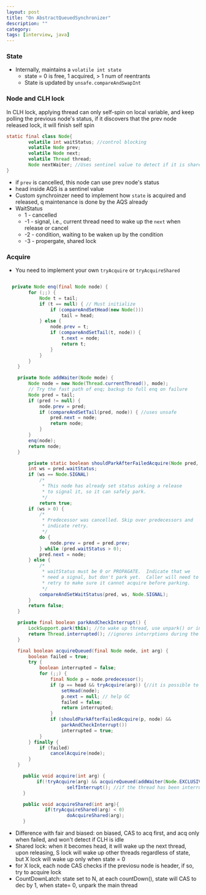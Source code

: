 ```yaml
---
layout: post
title: "On AbstractQueuedSynchronizer"
description: ""
category: 
tags: [interview, java]
---
```


### State

* Internally, maintains a `volatile int state` 
  * state = 0 is free, 1 acquired, > 1 num of reentrants
  * State is updated by `unsafe.compareAndSwapInt`

### Node and CLH lock

In CLH lock, applying thread can only self-spin on local variable, and keep polling the previous node's status, if it discovers that the prev node released lock, it will finish self spin

```java
static final class Node{
        volatile int waitStatus; //control blocking
        volatile Node prev;
        volatile Node next;
        volatile Thread thread;
        Node nextWaiter; //Uses sentinel value to detect if it is shared or exclusive
}
```

* if `prev` is cancelled, this node can use prev node's status
* head inside AQS is a sentinel value
* Custom synchroinzer need to implement how `state` is acquired and released, q maintenance is done by the AQS already
* WaitStatus
  * 1 - cancelled
  * -1 - signal, i.e., current thread need to wake up the `next` when release or cancel
  * -2 - condition, waiting to be waken up by the condition
  * -3 - propergate, shared lock


### Acquire

* You need to implement your own `tryAcquire` or `tryAcquireShared`

```java

  private Node enq(final Node node) {
        for (;;) {
            Node t = tail;
            if (t == null) { // Must initialize
                if (compareAndSetHead(new Node()))
                    tail = head;
            } else {
                node.prev = t;
                if (compareAndSetTail(t, node)) {
                    t.next = node;
                    return t;
                }
            }
        }
    }

    private Node addWaiter(Node mode) {
        Node node = new Node(Thread.currentThread(), mode);
        // Try the fast path of enq; backup to full enq on failure
        Node pred = tail;
        if (pred != null) {
            node.prev = pred;
            if (compareAndSetTail(pred, node)) { //uses unsafe
                pred.next = node;
                return node;
            }
        }
        enq(node);
        return node;
    }

        private static boolean shouldParkAfterFailedAcquire(Node pred, Node node) {
        int ws = pred.waitStatus;
        if (ws == Node.SIGNAL)
            /*
             * This node has already set status asking a release
             * to signal it, so it can safely park.
             */
            return true;
        if (ws > 0) {
            /*
             * Predecessor was cancelled. Skip over predecessors and
             * indicate retry.
             */
            do {
                node.prev = pred = pred.prev;
            } while (pred.waitStatus > 0);
            pred.next = node;
        } else {
            /*
             * waitStatus must be 0 or PROPAGATE.  Indicate that we
             * need a signal, but don't park yet.  Caller will need to
             * retry to make sure it cannot acquire before parking.
             */
            compareAndSetWaitStatus(pred, ws, Node.SIGNAL);
        }
        return false;
    }

    private final boolean parkAndCheckInterrupt() {
        LockSupport.park(this); //to wake up thread, use unpark() or interrupted()
        return Thread.interrupted(); //ignores inturrptions during the park(), will add a self-interruption only after resource is acquired
    }

    final boolean acquireQueued(final Node node, int arg) {
        boolean failed = true;
        try {
            boolean interrupted = false;
            for (;;) {
                final Node p = node.predecessor();
                if (p == head && tryAcquire(arg)) {//it is possible to get lock now, e.g., head has been released
                    setHead(node);
                    p.next = null; // help GC
                    failed = false;
                    return interrupted;
                }
                if (shouldParkAfterFailedAcquire(p, node) &&
                    parkAndCheckInterrupt())
                    interrupted = true;
            }
        } finally {
            if (failed)
                cancelAcquire(node);
        }
    }

      public void acquire(int arg) {
           if(!tryAcquire(arg) && acquireQueued(addWaiter(Node.EXCLUSIVE), arg))
                      selfInterrupt(); //if the thread has been interrupted during the wait, it won't respond, here we do a self-interrupt to make up for it
      }

      public void acquireShared(int arg){
              if(tryAcquireShared(arg) < 0)
                      doAcquireShared(arg);
      }

```

* Difference with fair and biased: on biased, CAS to acq first, and acq only when failed, and won't detect if CLH is idle
* Shared lock: when it becomes head, it will wake up the next thread, upon releasing, S lock will wake up other threads regardless of state, but X lock will wake up only when state = 0
* for X lock, each node CAS checks if the previosu node is header, if so, try to acquire lock
* CountDownLatch: state set to N, at each countDown(), state will CAS to dec by 1, when state= 0, unpark the main thread

